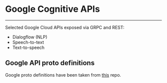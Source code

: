 # Google Cognitive APIs

---

Selected Google Cloud APIs exposed via GRPC and REST:

* Dialogflow (NLP)
* Speech-to-text
* Text-to-speech

## Google API proto definitions
Google proto definitions have been taken from [this](https://github.com/googleapis/googleapis) repo.